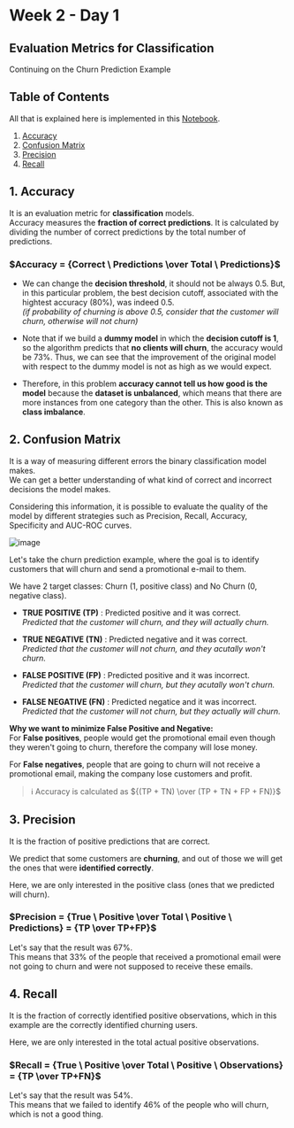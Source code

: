 # Week 2 - Day 1

## Evaluation Metrics for Classification
Continuing on the Churn Prediction Example

## Table of Contents
All that is explained here is implemented in this <a href="">Notebook</a>.

<ol>
  <li><a href="#1-accuracy">Accuracy</a></li>
  <li><a href="#2-confusion-matrix">Confusion Matrix</a></li>
  <li><a href="#3-precision">Precision</a></li>
  <li><a href="#4-recall">Recall</a></li>
</ol>

## 1. Accuracy
It is an evaluation metric for **classification** models.</br>
Accuracy measures the **fraction of correct predictions**. It is calculated by dividing the number of correct predictions by the total number of predictions.

### $Accuracy = {Correct  \ Predictions \over Total \ Predictions}$

- We can change the **decision threshold**, it should not be always 0.5. But, in this particular problem, the best decision cutoff, associated with the hightest accuracy (80%), was indeed 0.5. </br>
_(if probability of churning is above 0.5, consider that the customer will churn, otherwise will not churn)_

- Note that if we build a **dummy model** in which the **decision cutoff is 1**, so the algorithm predicts that **no clients will churn**, the accuracy would be 73%. Thus, we can see that the improvement of the original model with respect to the dummy model is not as high as we would expect.

- Therefore, in this problem **accuracy cannot tell us how good is the model** because the **dataset is unbalanced**, which means that there are more instances from one category than the other. This is also known as **class imbalance**.


## 2. Confusion Matrix

It is a way of measuring different errors the binary classification model makes.
</br>
We can get a better understanding of what kind of correct and incorrect decisions the model makes.

Considering this information, it is possible to evaluate the quality of the model by different strategies such as Precision, Recall, Accuracy, Specificity and AUC-ROC curves.

![image](https://user-images.githubusercontent.com/70928356/195854027-d677119f-8bc4-402b-8a86-7c9c3cb8ab70.png)

Let's take the churn prediction example, where the goal is to identify customers that will churn and send a promotional e-mail to them.

We have 2 target classes: Churn (1, positive class) and No Churn (0, negative class).</br>

- **TRUE POSITIVE (TP)** : 
Predicted positive and it was correct.</br>
_Predicted that the customer will churn, and they will actually churn._

- **TRUE NEGATIVE (TN)** : 
Predicted negative and it was correct.</br>
_Predicted that the customer will not churn, and they acutally won't churn._

- **FALSE POSITIVE (FP)** : 
Predicted positive and it was incorrect.</br>
_Predicted that the customer will churn, but they acutally won't churn._

- **FALSE NEGATIVE (FN)** : 
Predicted negatice and it was incorrect.</br>
_Predicted that the customer will not churn, but they actually will churn._

**Why we want to minimize False Positive and Negative:**</br>
For **False positives**, people would get the promotional email even though they weren't going to churn, therefore the company will lose money.

For **False negatives**, people that are going to churn will not receive a promotional email, making the company lose customers and profit.

> ℹ Accuracy is calculated as ${(TP + TN) \over (TP + TN + FP + FN)}$


## 3. Precision
It is the fraction of positive predictions that are correct. 

We predict that some customers are **churning**, and out of those we will get the ones that were **identified correctly**.

Here, we are only interested in the positive class (ones that we predicted will churn).

### $Precision = {True \ Positive  \over Total \ Positive \ Predictions} = {TP \over TP+FP}$

Let's say that the result was 67%.</br>
This means that 33% of the people that received a promotional email were not going to churn and were not supposed to receive these emails.

## 4. Recall
It is the fraction of correctly identified positive observations, which in this example are the correctly identified churning users.

Here, we are only interested in the total actual positive observations.

### $Recall = {True \ Positive  \over Total \ Positive \ Observations} = {TP \over TP+FN}$

Let's say that the result was 54%. </br>
This means that we failed to identify 46% of the people who will churn, which is not a good thing.
